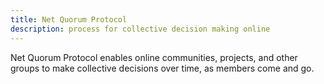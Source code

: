 ```yaml
---
title: Net Quorum Protocol
description: process for collective decision making online
---
```


Net Quorum Protocol enables online communities, projects, and other groups to make collective decisions over time, as members come and go.
